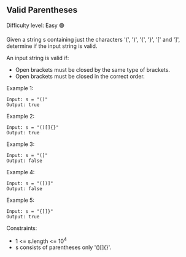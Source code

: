 ## Valid Parentheses ##
Difficulty level: Easy :green_circle:

Given a string s containing just the characters '(', ')', '{', '}', '[' and ']', determine if the input string is valid.

An input string is valid if:

- Open brackets must be closed by the same type of brackets.
- Open brackets must be closed in the correct order.

Example 1:
```
Input: s = "()"
Output: true
```
Example 2:
```
Input: s = "()[]{}"
Output: true
```
Example 3:
```
Input: s = "(]"
Output: false
```
Example 4:
```
Input: s = "([)]"
Output: false
```
Example 5:
```
Input: s = "{[]}"
Output: true
```

Constraints:

- 1 <= s.length <= 10<sup>4</sup>
- s consists of parentheses only '()[]{}'.